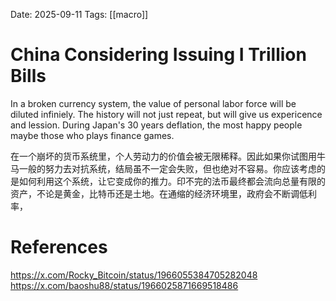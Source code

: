 Date: 2025-09-11
Tags: [[macro]]

# China Considering Issuing I Trillion Bills

In a broken currency system, the value of personal labor force will be diluted infiniely. The history will not just repeat, but will give us expericence and lession. During Japan's 30 years deflation, the most happy people maybe those who plays finance games.

在一个崩坏的货币系统里，个人劳动力的价值会被无限稀释。因此如果你试图用牛马一般的努力去对抗系统，结局虽不一定会失败，但也绝对不容易。你应该考虑的是如何利用这个系统，让它变成你的推力。印不完的法币最终都会流向总量有限的资产，不论是黄金，比特币还是土地。在通缩的经济环境里，政府会不断调低利率，
# References
https://x.com/Rocky_Bitcoin/status/1966055384705282048
https://x.com/baoshu88/status/1966025871669518486